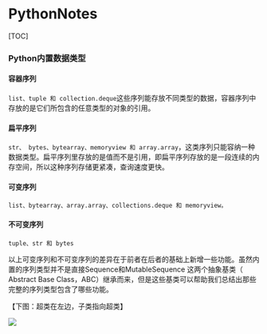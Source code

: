 # PythonNotes
[TOC]

### Python内置数据类型

#### 容器序列

```list、tuple 和 collection.deque```这些序列能存放不同类型的数据，容器序列中存放的是它们所包含的任意类型的对象的引用。

#### 扁平序列

```str、 bytes、bytearray、memoryview 和 array.array```，这类序列只能容纳一种数据类型。扁平序列里存放的是值而不是引用，即扁平序列存放的是一段连续的内存空间，所以这种序列存储更紧凑，查询速度更快。

#### 可变序列

```list、bytearray、array.array、collections.deque 和 memoryview。 ``` 

#### 不可变序列

```tuple、str 和 bytes```

以上可变序列和不可变序列的差异在于前者在后者的基础上新增一些功能。虽然内置的序列类型并不是直接Sequence和MutableSequence 这两个抽象基类（ Abstract Base Class，ABC）继承而来，但是这些基类可以帮助我们总结出那些完整的序列类型包含了哪些功能。

【下图：超类在左边，子类指向超类】

![](http://graysliver.oss-cn-shenzhen.aliyuncs.com/uml.JPG)